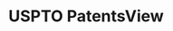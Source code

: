 ---
layout: default
bigquery: https://console.cloud.google.com/bigquery?p=patents-public-data&d=patentsview&page=dataset
citation: Attribution should be given to PatentsView for use, distribution, or derivative
  works.
code: https://github.com/CSSIP-AIR/PatentsView-Code-Snippets/
contributors: USPTO
cost: None
description: 'PatentsView includes US patent data including raw data (summaries, applications,
  pregrant applications), disambugations of inventors and assignees, and inventor
  gender estimates.  Also foreign priority data, # of figures and sheets, and government
  interest statements.'
documentation: https://patentsview.org/query/builder-faqs
last_edit: 04/11/2022, 20:02:33
location: https://patentsview.org/
maintained_by: USPTO
record_creation_timestamp: 12/2/2020 17:20:46
schema_fields:
- series_code
- disamb_inventor_id_20180528
- lawyer_id
- category
- rawinventor_id
- country
- classification_data_source
- classification_value
- name_first
- action_date
- contract_award_number
- disamb_inventor_id_20181127
- state
- main_group
- _102_date
- fname
- variety
- ipc_version_indicator
- withdrawn
- ipc_class
- location_id
- _371_date
- subsection_id
- field_title
- disamb_assignee_id_20181127
- subclass
- disamb_assignee_id_20200630
- role
- relkind
- uuid
- category_id
- rawlocation_id
- disamb_inventor_id_20170307
- classification_status
- disamb_assignee_id_20190820
- city
- rawassignee_id
- sector_title
- disamb_inventor_id_20201229
- subgroup
- f371_date
- sequence
- kind
- disamb_assignee_id_20200331
- term_extension
- classification_level
- rule_47
- latitude
- filename
- citation_id
- field_id
- country_transformed
- male_flag
- lname
- id
- deceased
- disclaimer_date
- disamb_inventor_id_20191231
- rel_id
- status
- disamb_inventor_id_20170808
- title
- disamb_inventor_id_20200630
- term_disclaimer
- text
- organization_id
- disamb_inventor_id_20200331
- publication_number
- disamb_assignee_id_20191231
- subcategory_id
- application_id
- f102_date
- state_fips
- disamb_assignee_id_20190312
- disamb_assignee_id_20200929
- gi_statement
- disamb_inventor_id_20171226
- organization
- disamb_assignee_id_20191008
- exemplary
- name_last
- num
- subgroup_id
- doc_type
- level_one
- disamb_inventor_id_20171003
- section
- disamb_inventor_id_20190312
- mainclass_id
- patent_id
- latin_name
- abstract
- county
- dependent
- section_id
- level_two
- male
- date
- attribution_status
- applicant_type
- term_grant
- type
- symbol_position
- number
- longitude
- county_fips
- lapse_of_patent
- level_three
- doctype
- disamb_inventor_id_20191008
- reldocno
- latlong
- disamb_inventor_id_20200929
- num_claims
- num_figures
- assignee_id
- num_sheets
- inventor_id
- designation
- disamb_inventor_id_20190820
- subclass_id
- name
- group
- length
- group_id
shortname: patentsview
tags:
- disambiguation
- United States
- gender
terms_of_use: Creative Commons Attribution 4.0 International License.
timeframe: 1963-1999
title: USPTO PatentsView
uuid: cf1780b1-e265-4e49-8d1d-83b9cfe0fd9a
---